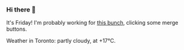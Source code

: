 ### Hi there :wave:

It's Friday! I'm probably working for [this bunch](https://github.com/kohofinancial), clicking some merge buttons.

Weather in Toronto: partly cloudy, at +17°C.
